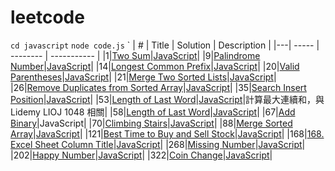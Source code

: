 # leetcode

`cd javascript`
`node code.js`
`
| # | Title | Solution | Description |
|---| ----- | -------- | ----------- |
|1|[Two Sum](https://leetcode.com/problems/two-sum/description/)|[JavaScript](https://github.com/roroiii/leetcode/blob/main/javascript/001_Two_Sum.js)|
|9|[Palindrome Number](https://leetcode.com/problems/palindrome-number/description/)|[JavaScript](https://github.com/roroiii/leetcode/blob/main/javascript/009_Palindrome_Number.js)|
|14|[Longest Common Prefix](https://leetcode.com/problems/longest-common-prefix/description/)|[JavaScript](https://github.com/roroiii/leetcode/blob/main/javascript/014_Longest_Common_Prefix.js)|
|20|[Valid Parentheses](https://leetcode.com/problems/valid-parentheses/description/)|[JavaScript](https://github.com/roroiii/leetcode/blob/main/javascript/020_Valid_Parentheses.js)|
|21|[Merge Two Sorted Lists](https://leetcode.com/problems/merge-two-sorted-lists/description/)|[JavaScript](https://github.com/roroiii/leetcode/blob/main/javascript/021_Merge_Two_Sorted_Lists.js)|
|26|[Remove Duplicates from Sorted Array](https://leetcode.com/problems/remove-duplicates-from-sorted-array/description/)|[JavaScript](https://github.com/roroiii/leetcode/blob/main/javascript/026_Remove_Duplicates_from_Sorted_Array.js)|
|35|[Search Insert Position](https://leetcode.com/problems/search-insert-position/description/)|[JavaScript](https://github.com/roroiii/leetcode/blob/main/javascript/035_Search_Insert_Position.js)|
|53|[Length of Last Word](https://leetcode.com/problems/length-of-last-word/description/)|[JavaScript](https://github.com/roroiii/leetcode/blob/main/javascript/053_Maximum_Subarray.js)|計算最大連續和，與 Lidemy LIOJ 1048 相關|
|58|[Length of Last Word](https://leetcode.com/problems/length-of-last-word/description/)|[JavaScript](https://github.com/roroiii/leetcode/blob/main/javascript/058_Length_of_Last_Word.js)|
|67|[Add Binary](https://leetcode.com/problems/length-of-last-word/description/)|JavaScript|
|70|[Climbing Stairs](https://leetcode.com/problems/climbing-stairs/description/)|[JavaScript](https://github.com/roroiii/leetcode/blob/main/javascript/070_Climbing_Stairs.js)|
|88|[Merge Sorted Array](https://leetcode.com/problems/merge-sorted-array/)|[JavaScript](https://github.com/roroiii/leetcode/blob/main/javascript/088_Merge_Sorted_Array.js)|
|121|[Best Time to Buy and Sell Stock](https://leetcode.com/problems/best-time-to-buy-and-sell-stock/)|[JavaScript](https://github.com/roroiii/leetcode/blob/main/javascript/121_Best_Time_to_Buy_and_Sell_Stock.js)|
|168|[168. Excel Sheet Column Title](https://leetcode.com/problems/best-time-to-buy-and-sell-stock/)|[JavaScript](https://github.com/roroiii/leetcode/blob/main/javascript/168_Excel_Sheet_Column_Title.js)|
|268|[Missing Number](https://leetcode.com/problems/missing-number/description/)|[JavaScript](https://github.com/roroiii/leetcode/blob/main/javascript/268_Missing_Number.js)|
|202|[Happy Number](https://leetcode.com/problems/happy-number/description/)|[JavaScript](https://github.com/roroiii/leetcode/blob/main/javascript/202_Happy_Number.js)|
|322|[Coin Change](https://leetcode.com/problems/coin-change/description/)|[JavaScript](https://github.com/roroiii/leetcode/blob/main/javascript/322_Coin_Change.js)|
